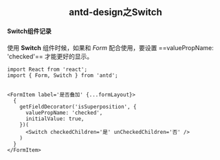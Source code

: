 <h2 align="center">antd-design之Switch</h2>

#### Switch组件记录

使用 **Switch** 组件时候，如果和 _Form_ 配合使用，要设置 ==valuePropName: 'checked'== 才能更好的显示。


```
import React from 'react';
import { Form, Switch } from 'antd';


<FormItem label='是否叠加' {...formLayout}>
  {
    getFieldDecorator('isSuperposition', {
      valuePropName: 'checked',
      initialValue: true,
    })(
      <Switch checkedChildren='是' unCheckedChildren='否' />
    )
  }
</FormItem>
```